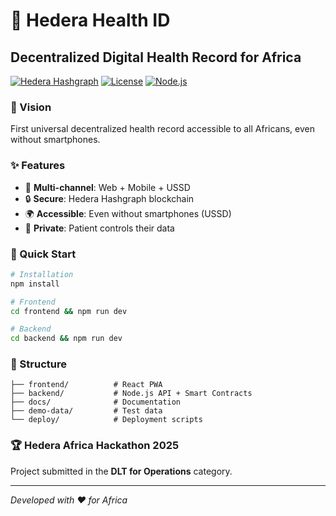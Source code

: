 # 🏥 Hedera Health ID

## Decentralized Digital Health Record for Africa

[![Hedera Hashgraph](https://img.shields.io/badge/Hedera-Hashgraph-00D4AA)](https://hedera.com/)
[![License](https://img.shields.io/badge/License-MIT-blue.svg)](LICENSE)
[![Node.js](https://img.shields.io/badge/Node.js-18.x-green)](https://nodejs.org/)

### 🎯 Vision
First universal decentralized health record accessible to all Africans, even without smartphones.

### ✨ Features
- 📱 **Multi-channel**: Web + Mobile + USSD
- 🔒 **Secure**: Hedera Hashgraph blockchain
- 🌍 **Accessible**: Even without smartphones (USSD)
- 👤 **Private**: Patient controls their data

### 🚀 Quick Start

```bash
# Installation
npm install

# Frontend
cd frontend && npm run dev

# Backend
cd backend && npm run dev
```

### 📁 Structure
```
├── frontend/          # React PWA
├── backend/           # Node.js API + Smart Contracts
├── docs/              # Documentation
├── demo-data/         # Test data
└── deploy/            # Deployment scripts
```

### 🏆 Hedera Africa Hackathon 2025
Project submitted in the **DLT for Operations** category.

---
*Developed with ❤️ for Africa*
